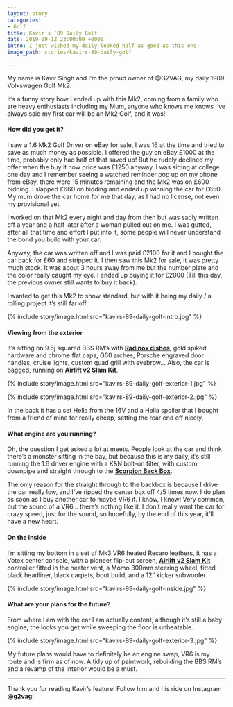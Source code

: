 ```yaml
---
layout: story
categories:
- Golf
title: Kavir’s ’89 Daily Golf
date: 2019-09-12 23:00:00 +0000
intro: I just wished my daily looked half as good as this one!
image_path: stories/kavirs-89-daily-golf

---
```

My name is Kavir Singh and I’m the proud owner of @G2VAG, my daily 1989 Volkswagen Golf Mk2.

It’s a funny story how I ended up with this Mk2, coming from a family who are heavy enthusiasts including my Mum, anyone who knows me knows I’ve always said my first car will be an Mk2 Golf, and it was!

#### How did you get it?

I saw a 1.6 Mk2 Golf Driver on eBay for sale, I was 16 at the time and tried to save as much money as possible. I offered the guy on eBay £1000 at the time, probably only had half of that saved up! But he rudely declined my offer when the buy it now price was £1250 anyway. I was sitting at college one day and I remember seeing a watched reminder pop up on my phone from eBay, there were 15 minutes remaining and the Mk2 was on £600 bidding. I slapped £660 on bidding and ended up winning the car for £650. My mum drove the car home for me that day, as I had no license, not even my provisional yet.

I worked on that Mk2 every night and day from then but was sadly written off a year and a half later after a woman pulled out on me. I was gutted, after all that time and effort I put into it, some people will never understand the bond you build with your car.

Anyway, the car was written off and I was paid £2100 for it and I bought the car back for £60 and stripped it. I then saw this Mk2 for sale, it was pretty much stock. It was about 3 hours away from me but the number plate and the color really caught my eye. I ended up buying it for £2000 (Till this day, the previous owner still wants to buy it back).

I wanted to get this Mk2 to show standard, but with it being my daily / a rolling project it’s still far off.

{% include story/image.html src="kavirs-89-daily-golf-intro.jpg" %}

#### Viewing from the exterior

It’s sitting on 9.5j squared BBS RM’s with [**Radinox dishes**](http://www.schmidt-wheels.com/radinox/), gold spiked hardware and chrome flat caps, G60 arches, Porsche engraved door handles, cruise lights, custom quad grill with eyebrow... Also, the car is bagged, running on [**Airlift v2 Slam Kit**](https://www.airliftperformance.com/product-lines/slam-air-suspension/).

{% include story/image.html src="kavirs-89-daily-golf-exterior-1.jpg" %}

{% include story/image.html src="kavirs-89-daily-golf-exterior-2.jpg" %}

In the back it has a set Hella from the 16V and a Hella spoiler that I bought from a friend of mine for really cheap, setting the rear end off nicely.

#### What engine are you running?

Oh, the question I get asked a lot at meets. People look at the car and think there’s a monster sitting in the bay, but because this is my daily, it’s still running the 1.6 driver engine with a K&N bolt-on filter, with custom downpipe and straight through to the [**Scorpion Back Box**](https://www.amazon.co.uk/SAUS074-Scorpion-Exhaust-Cat-Back-Non-Resonated/dp/B01NAWA7O3).

The only reason for the straight through to the backbox is because I drive the car really low, and I’ve ripped the center box off 4/5 times now. I do plan as soon as I buy another car to maybe VR6 it. I know, I know! Very common, but the sound of a VR6… there’s nothing like it. I don’t really want the car for crazy speed, just for the sound, so hopefully, by the end of this year, it’ll have a new heart.

#### On the inside

I’m sitting my bottom in a set of Mk3 VR6 heated Recaro leathers, it has a Votex center console, with a pioneer flip-out screen, [**Airlift v2 Slam Kit**](https://www.airliftperformance.com/product-lines/slam-air-suspension/) controller fitted in the heater vent, a Momo 300mm steering wheel, fitted black headliner, black carpets, boot build, and a 12″ kicker subwoofer.

{% include story/image.html src="kavirs-89-daily-golf-inside.jpg" %}

#### What are your plans for the future?

From where I am with the car I am actually content, although it’s still a baby engine, the looks you get while sweeping the floor is unbeatable.

{% include story/image.html src="kavirs-89-daily-golf-exterior-3.jpg" %}

My future plans would have to definitely be an engine swap, VR6 is my route and is firm as of now. A tidy up of paintwork, rebuilding the BBS RM’s and a revamp of the interior would be a must.

***

Thank you for reading Kavir’s feature! Follow him and his ride on Instagram [**@g2vag**](https://www.instagram.com/g2vag/)!